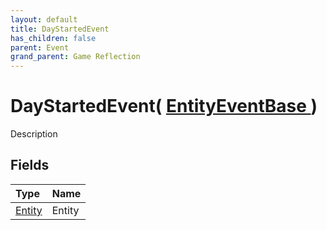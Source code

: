 ```yaml
---
layout: default
title: DayStartedEvent
has_children: false
parent: Event
grand_parent: Game Reflection
---
```

# DayStartedEvent( [ EntityEventBase ](/riftbreaker-wiki/docs/game-reflection/events/entity_event_base/) )
Description 

## Fields

| Type | Name |
|:----------|:--------------|
| [Entity](/riftbreaker-wiki/docs/game-reflection/classes/entity/) | Entity |


